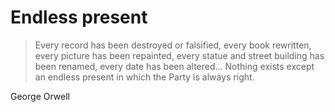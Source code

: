 # Endless present

> Every record has been destroyed or falsified, every book rewritten, every
> picture has been repainted, every statue and street building has been renamed,
> every date has been altered... Nothing exists except an endless present in
> which the Party is always right.

George Orwell 
